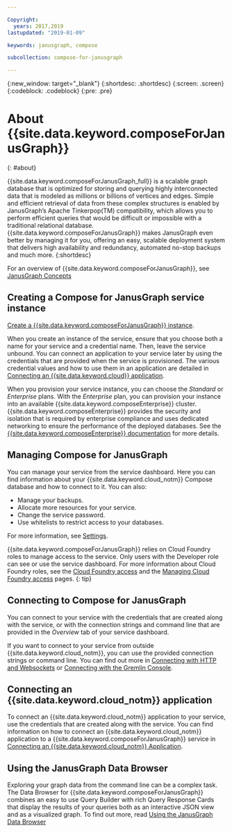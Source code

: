 ```yaml
---

Copyright:
  years: 2017,2019
lastupdated: "2019-01-09"

keywords: janusgraph, compose

subcollection: compose-for-janusgraph

---
```


{:new_window: target="_blank"}
{:shortdesc: .shortdesc}
{:screen: .screen}
{:codeblock: .codeblock}
{:pre: .pre}

# About {{site.data.keyword.composeForJanusGraph}}
{: #about}

{{site.data.keyword.composeForJanusGraph_full}} is a scalable graph database that is optimized for storing and querying highly interconnected data that is modeled as millions or billions of vertices and edges. Simple and efficient retrieval of data from these complex structures is enabled by JanusGraph’s Apache Tinkerpop(TM) compatibility, which allows you to perform efficient queries that would be difficult or impossible with a traditional relational database. {{site.data.keyword.composeForJanusGraph}} makes JanusGraph even better by managing it for you, offering an easy, scalable deployment system that delivers high availability and redundancy, automated no-stop backups and much more.
{:shortdesc}

For an overview of {{site.data.keyword.composeForJanusGraph}}, see [JanusGraph Concepts](/docs/services/ComposeForJanusGraph?topic=compose-for-janusgraph-concepts)

## Creating a Compose for JanusGraph service instance

[Create a {{site.data.keyword.composeForJanusGraph}} instance](https://{DomainName}/catalog/services/compose-for-janusgraph).

When you create an instance of the service, ensure that you choose both a name for your service and a credential name. Then, leave the service unbound. You can connect an application to your service later by using the credentials that are provided when the service is provisioned. The various credential values and how to use them in an application are detailed in [Connecting an {{site.data.keyword.cloud}} application](/docs/services/ComposeForJanusGraph?topic=compose-for-janusgraph-ibmcloud-cf-app).

When you provision your service instance, you can choose the *Standard* or *Enterprise* plans. With the *Enterprise* plan, you can provision your instance into an available {{site.data.keyword.composeEnterprise}} cluster. {{site.data.keyword.composeEnterprise}} provides the security and isolation that is required by enterprise compliance and uses dedicated networking to ensure the performance of the deployed databases. See the [{{site.data.keyword.composeEnterprise}} documentation](/docs/services/ComposeEnterprise?topic=compose-enterprise-about) for more details.

## Managing Compose for JanusGraph

You can manage your service from the service dashboard. Here you can find information about your {{site.data.keyword.cloud_notm}} Compose database and how to connect to it. You can also:
- Manage your backups.
- Allocate more resources for your service.
- Change the service password.
- Use whitelists to restrict access to your databases. 

For more information, see [Settings](/docs/services/ComposeForJanusGraph?topic=compose-for-janusgraph-dashboard-settings).

{{site.data.keyword.composeForJanusGraph}} relies on Cloud Foundry roles to manage access to the service. Only users with the Developer role can see or use the service dashboard. For more information about Cloud Foundry roles, see the [Cloud Foundry access](/docs/iam?topic=iam-cfaccess#cfaccess) and the [Managing Cloud Foundry access](/docs/iam?topic=iam-mngcf#mngcf) pages.
{: tip}

## Connecting to Compose for JanusGraph

You can connect to your service with the credentials that are created along with the service, or with the connection strings and command line that are provided in the *Overview* tab of your service dashboard.

If you want to connect to your service from outside {{site.data.keyword.cloud_notm}}, you can use the provided connection strings or command line. You can find out more in [Connecting with HTTP and Websockets](/docs/services/ComposeForJanusGraph?topic=compose-for-janusgraph-http-websockets) or [Connecting with the Gremlin Console](/docs/services/ComposeForJanusGraph?topic=compose-for-janusgraph-gremlin-console).

## Connecting an {{site.data.keyword.cloud_notm}} application

To connect an {{site.data.keyword.cloud_notm}} application to your service, use the credentials that are created along with the service. You can find information on how to connect an {{site.data.keyword.cloud_notm}} application to a {{site.data.keyword.composeForJanusGraph}} service in [Connecting an {{site.data.keyword.cloud_notm}} Application](/docs/services/ComposeForJanusGraph?topic=compose-for-janusgraph-ibmcloud-cf-app).

## Using the JanusGraph Data Browser

Exploring your graph data from the command line can be a complex task. The Data Browser for {{site.data.keyword.composeForJanusGraph}} combines an easy to use Query Builder with rich Query Response Cards that display the results of your queries both as an interactive JSON view and as a visualized graph. To find out more, read [Using the JanusGraph Data Browser](/docs/services/ComposeForJanusGraph?topic=compose-for-janusgraph-data-browser)
